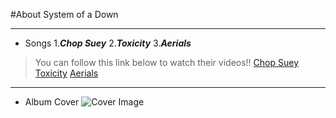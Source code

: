 #About System of a Down

---

* Songs
1.***Chop Suey***
2.***Toxicity***
3.***Aerials***

>You can follow this link below to watch their videos!!
[Chop Suey](https://www.youtube.com/watch?v=CSvFpBOe8eyz)
[Toxicity](https://www.youtube.com/watch?v=iywaBOMvYLI)
[Aerials](https://www.youtube.com/watch?v=L-iepu3EtyE)

---

* Album Cover
![Cover Image](https://www.google.co.kr/imgres?imgurl=http%3A%2F%2Fecx.images-amazon.com%2Fimages%2FI%2F91fUlWjRAgL._SL1500_.jpg&imgrefurl=http%3A%2F%2Fwww.amazon.com%2FToxicity-System-Down%2Fdp%2FB000021YQV&docid=wpMV4W8pcjbLbM&tbnid=LzKD2Ax9rNYNQM%3A&w=1500&h=1500&bih=673&biw=1295&ved=0ahUKEwjY39GE9vvMAhVGKpQKHXIuC6MQMwgcKAEwAQ&iact=mrc&uact=8)



